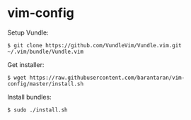 # vim-config

Setup Vundle:
```
$ git clone https://github.com/VundleVim/Vundle.vim.git ~/.vim/bundle/Vundle.vim
```

Get installer:

```
$ wget https://raw.githubusercontent.com/barantaran/vim-config/master/install.sh
```

Install bundles:
```
$ sudo ./install.sh
```
